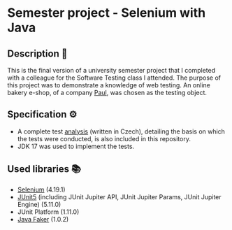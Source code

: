 # Semester project - Selenium with Java

## Description 📝

This is the final version of a university semester project that I completed with a colleague for the Software Testing class I attended.
The purpose of this project was to demonstrate a knowledge of web testing.
An online bakery e-shop, of a company [Paul](https://www.paul-cz.com/), was chosen as the testing object.

## Specification ⚙️

* A complete test [analysis](PaulTest/PaulTest.pdf) (written in Czech), detailing the basis on which the tests were conducted, is also included in this repository.
* JDK 17 was used to implement the tests.

## Used libraries 📚

* [Selenium](https://www.selenium.dev/documentation/overview/) (4.19.1)
* [JUnit5](https://junit.org/junit5/) (including JUnit Jupiter API, JUnit Jupiter Params, JUnit Jupiter Engine) (5.11.0)
* JUnit Platform (1.11.0)
* [Java Faker](https://github.com/DiUS/java-faker) (1.0.2)
